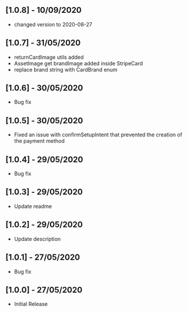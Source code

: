 ## [1.0.8] - 10/09/2020

* changed version to 2020-08-27

## [1.0.7] - 31/05/2020

* returnCardImage utils added
* AssetImage get brandImage added inside StripeCard
* replace brand string with CardBrand enum

## [1.0.6] - 30/05/2020

* Bug fix

## [1.0.5] - 30/05/2020

* Fixed an issue with confirmSetupIntent that prevented the creation of the payment method

## [1.0.4] - 29/05/2020

* Bug fix

## [1.0.3] - 29/05/2020

* Update readme

## [1.0.2] - 29/05/2020

* Update description

## [1.0.1] - 27/05/2020

* Bug fix

## [1.0.0] - 27/05/2020

* Initial Release
